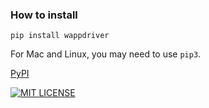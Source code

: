 ### How to install 

```
pip install wappdriver
```

For Mac and Linux, you may need to use `pip3`.

[PyPI](https://pypi.org/project/wappdriver/)

[![MIT LICENSE](https://img.shields.io/pypi/l/ansicolortags.svg)](/LICENSE)
